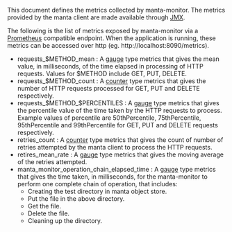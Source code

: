 This document defines the metrics collected by manta-monitor.
The metrics provided by the manta client are made available through [JMX](https://en.wikipedia.org/wiki/Java_Management_Extensions).

The following is the list of metrics exposed by manta-monitor via a [Prometheus](https://prometheus.io/) compatible endpoint.
When the application is running, these metrics can be accessed over http (eg. http://localhost:8090/metrics).

* requests_$METHOD_mean : A [gauge](https://prometheus.io/docs/concepts/metric_types/#gauge) type metrics that gives the
mean value, in milliseconds, of the time elapsed in processing of HTTP requests. Values for $METHOD include 
GET, PUT, DELETE.
* requests_$METHOD_count : A [counter](https://prometheus.io/docs/concepts/metric_types/#counter) type metrics that gives
the number of HTTP requests processed for GET, PUT and DELETE respectively.
* requests_$METHOD_$PERCENTILES : A [gauge](https://prometheus.io/docs/concepts/metric_types/#gauge) type metrics that 
gives the percentile value of the time taken by the HTTP requests to process. Example values of percentile are 50thPercentile, 
75thPercentile, 95thPercentile and 99thPercentile for GET, PUT and DELETE requests respectively.
* retries_count : A [counter](https://prometheus.io/docs/concepts/metric_types/#counter) type metrics that gives the count
of number of retries attempted by the manta client to process the HTTP requests.
* retires_mean_rate : A [gauge](https://prometheus.io/docs/concepts/metric_types/#gauge) type metrics that gives the moving
average of the retries attempted.
* manta_monitor_operation_chain_elapsed_time : A [gauge](https://prometheus.io/docs/concepts/metric_types/#gauge) type 
metrics that gives the time taken, in milliseconds, for the manta-monitor to perform one complete chain of operation, that
includes:
    * Creating the test directory in manta object store.
    * Put the file in the above directory.
    * Get the file.
    * Delete the file.
    * Cleaning up the directory.